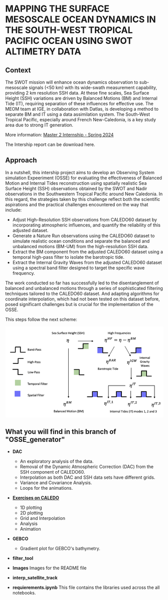 # MAPPING THE SURFACE MESOSCALE OCEAN DYNAMICS IN THE SOUTH-WEST TROPICAL PACIFIC OCEAN USING SWOT ALTIMETRY DATA

## Context

The SWOT mission will enhance ocean dynamics observation to sub-mesoscale signals (<50 km) with its wide-swath measurement capability, providing 2 km resolution SSH data. At these fine scales, Sea Surface Height (SSH) variations are driven by Balanced Motions (BM) and Internal Tide (IT), requiring separation of these influences for effective use. The MEOM team at IGE, in collaboration with Datlas, is developing a method to separate BM and IT using a data assimilation system. The South-West Tropical Pacific, especially around French New-Caledonia, is a key study area due to strong IT generation. 

More information: [Master 2 Internship - Spring 2024](https://github.com/vbellemin/2024-internship-caledo) 

The Intership report can be download here.

## Approach

In a nutshell, this intership project aims to develop an Observing System simulation Expeeriment (OSSE) for evaluating the effectiveness of Balanced Motion and Internal Tides reconstruction using spatially realistic Sea Surface Height (SSH) observations obtained by the SWOT and Nadir observations in the Southwestern Tropical Pacific around New Caledonia. In this regard, the strategies taken by this challenge reflect both the scientific aspirations and the practical challenges encountered on the way that include:

- Adjust High-Resolution SSH observations from CALEDO60 dataset by incorporating atmospheric influences, and quantify the reliability of this adjusted dataset.
- Generate a Nature Run observations using the CALEDO60 dataset to simulate realistic ocean conditions and separate the balanced and unbalanced motions (BM-UM) from the high-resolution SSH data.
- Extract the BM component from the adjusted CALEDO60 dataset using a temporal high-pass filter to isolate the barotropic tide.
- Extract the Internal Gravity Waves from the adjusted CALEDO60 dataset using a spectral band filter designed to target the specific wave frequency.

The work conducted so far has successfully led to the disentanglement of balanced and unbalanced motions through a series of sophisticated filtering techniques tailored to the CALEDO60 dataset. And adapting algorithms for coordinate interpolation, which had not been tested on this dataset before, posed significant challenges but is crucial for the implementation of the OSSE.

This steps follow the next scheme:

![filtering](Images/nr_overview.png)

## What you will find in this branch of "OSSE_generator"

- **DAC**
  - An exploratory analysis of the data.
  - Removal of the Dynamic Atmospheric Correction (DAC) from the SSH component of CALEDO60.
  - Interpolation as both DAC and SSH data sets have different grids.
  - Variance and Covariance Analysis.
  - Loops for the animations.

- [**Exercises on CALEDO**](https://github.com/vbellemin/2024-internship-caledo/blob/main/Exercises_CALEDO.md)
  - 1D plotting
  - 2D plotting
  - Grid and Interpolation
  - Analysis
  - Animation

- **GEBCO**
    - Gradient plot for GEBCO's bathymetry.
- **filter_tool**
- **Images**
Images for the README file
- **interp_satellite_track**
- **requierements.ipynb**
This file contains the libraries used across the all notebooks.


